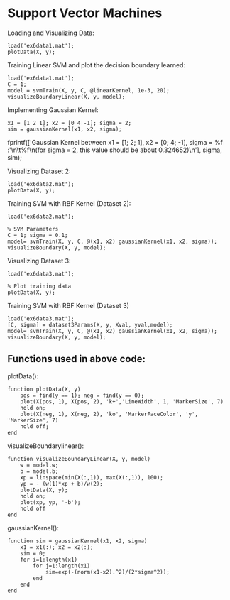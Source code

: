 # Support Vector Machines

Loading and Visualizing Data:

    load('ex6data1.mat');
    plotData(X, y);

Training Linear SVM and plot the decision boundary learned:

    load('ex6data1.mat');
    C = 1;
    model = svmTrain(X, y, C, @linearKernel, 1e-3, 20);
    visualizeBoundaryLinear(X, y, model);

Implementing Gaussian Kernel:

    x1 = [1 2 1]; x2 = [0 4 -1]; sigma = 2;
    sim = gaussianKernel(x1, x2, sigma);

fprintf(['Gaussian Kernel between x1 = [1; 2; 1], x2 = [0; 4; -1], sigma = %f :'\n\t%f\n(for sigma = 2, this value should be about 0.324652)\n'], sigma, sim);

Visualizing Dataset 2:

    load('ex6data2.mat');
    plotData(X, y);

Training SVM with RBF Kernel (Dataset 2):

    load('ex6data2.mat');

    % SVM Parameters
    C = 1; sigma = 0.1;
    model= svmTrain(X, y, C, @(x1, x2) gaussianKernel(x1, x2, sigma)); 
    visualizeBoundary(X, y, model);

Visualizing Dataset 3:

    load('ex6data3.mat');

    % Plot training data
    plotData(X, y);

Training SVM with RBF Kernel (Dataset 3)

    load('ex6data3.mat');
    [C, sigma] = dataset3Params(X, y, Xval, yval,model);
    model= svmTrain(X, y, C, @(x1, x2) gaussianKernel(x1, x2, sigma));
    visualizeBoundary(X, y, model);
    
## Functions used in above code:

plotData():

    function plotData(X, y)
        pos = find(y == 1); neg = find(y == 0);
        plot(X(pos, 1), X(pos, 2), 'k+','LineWidth', 1, 'MarkerSize', 7)
        hold on;
        plot(X(neg, 1), X(neg, 2), 'ko', 'MarkerFaceColor', 'y', 'MarkerSize', 7)
        hold off;
    end
    
visualizeBoundarylinear():

    function visualizeBoundaryLinear(X, y, model)
        w = model.w;
        b = model.b;
        xp = linspace(min(X(:,1)), max(X(:,1)), 100);
        yp = - (w(1)*xp + b)/w(2);
        plotData(X, y);
        hold on;
        plot(xp, yp, '-b'); 
        hold off
    end

gaussianKernel():

    function sim = gaussianKernel(x1, x2, sigma)
        x1 = x1(:); x2 = x2(:);
        sim = 0;
        for i=1:length(x1)
            for j=1:length(x1)
                sim=exp(-(norm(x1-x2).^2)/(2*sigma^2));
            end
        end
    end
